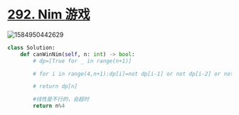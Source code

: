 # [292. Nim 游戏](https://leetcode-cn.com/problems/nim-game/)

![1584950442629](C:\Users\75043\AppData\Roaming\Typora\typora-user-images\1584950442629.png)

```python
class Solution:
    def canWinNim(self, n: int) -> bool:
        # dp=[True for _ in range(n+1)]

        # for i in range(4,n+1):dp[i]=not dp[i-1] or not dp[i-2] or not dp[i-3]

        # return dp[n]

        #线性是不行的，会超时
        return n%4
    
```

